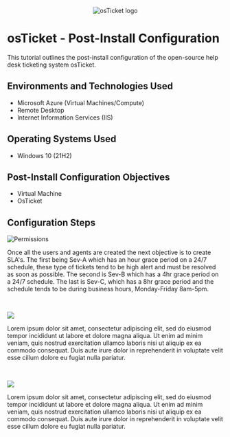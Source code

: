 <p align="center">
<img src="https://i.imgur.com/Clzj7Xs.png" alt="osTicket logo"/>
</p>

<h1>osTicket - Post-Install Configuration</h1>
This tutorial outlines the post-install configuration of the open-source help desk ticketing system osTicket.<br />




<h2>Environments and Technologies Used</h2>

- Microsoft Azure (Virtual Machines/Compute)
- Remote Desktop
- Internet Information Services (IIS)

<h2>Operating Systems Used </h2>

- Windows 10</b> (21H2)

<h2>Post-Install Configuration Objectives</h2>

- Virtual Machine 
- OsTicket 

<h2>Configuration Steps</h2>

<p>
<img  src="https://github.com/user-attachments/assets/9dd71e4d-7aef-461e-b137-2003dd81dccc" alt="Permissions"/>
</p>
<p>
Once all the users and agents are created the next objective is to create SLA's. The first being Sev-A which has an hour grace period on a 24/7 schedule, these type of tickets tend to be high alert and must be resolved as soon as possible. The second is Sev-B which has a 4hr grace period on a 24/7 schedule. The last is Sev-C, which has a 8hr grace period and the schedule tends to be during business hours, Monday-Friday 8am-5pm. 
</p>
<br />

<p>
<img src="https://github.com/user-attachments/assets/0900eafb-6288-4ffd-9837-01c071365db3"/>
</p>
<p>
Lorem ipsum dolor sit amet, consectetur adipiscing elit, sed do eiusmod tempor incididunt ut labore et dolore magna aliqua. Ut enim ad minim veniam, quis nostrud exercitation ullamco laboris nisi ut aliquip ex ea commodo consequat. Duis aute irure dolor in reprehenderit in voluptate velit esse cillum dolore eu fugiat nulla pariatur.
</p>
<br />

<p>
<img src="https://github.com/user-attachments/assets/83555f69-6f53-4e55-abb4-9c0c2acd135b"/>
</p>
<p>
Lorem ipsum dolor sit amet, consectetur adipiscing elit, sed do eiusmod tempor incididunt ut labore et dolore magna aliqua. Ut enim ad minim veniam, quis nostrud exercitation ullamco laboris nisi ut aliquip ex ea commodo consequat. Duis aute irure dolor in reprehenderit in voluptate velit esse cillum dolore eu fugiat nulla pariatur.
</p>
<br />
